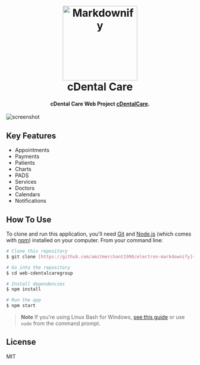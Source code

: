 
<h1 align="center">
  <br>
  <a href="https://cdentalcaregroup-fcdc9.web.app"><img src="https://firebasestorage.googleapis.com/v0/b/cdentalcaregroup-fcdc9.appspot.com/o/Logos%2Fmain_logo.png?alt=media&token=d70a9685-7b64-4491-aea1-5b59dbda3ac8" alt="Markdownify" width="200"></a>
  <br>
  cDental Care
  <br>
</h1>

<h4 align="center">cDental Care Web Project <a href="https://cdentalcaregroup-fcdc9.web.app" target="_blank">cDentalCare</a>.</h4>




![screenshot](https://firebasestorage.googleapis.com/v0/b/cdentalcaregroup-fcdc9.appspot.com/o/Screenshot%202023-12-19%20at%209.54.51.png?alt=media&token=ec617371-ed9a-4229-b4f3-500cf57f1704)

## Key Features

* Appointments
* Payments
* Patients
* Charts
* PADS
* Services
* Doctors
* Calendars
* Notifications
 

## How To Use

To clone and run this application, you'll need [Git](https://git-scm.com) and [Node.js](https://nodejs.org/en/download/) (which comes with [npm](http://npmjs.com)) installed on your computer. From your command line:

```bash
# Clone this repository
$ git clone [https://github.com/amitmerchant1990/electron-markdownify](https://github.com/imadiaz/web-cdentalcaregroup.git)

# Go into the repository
$ cd web-cdentalcaregroup

# Install dependencies
$ npm install

# Run the app
$ npm start
```

> **Note**
> If you're using Linux Bash for Windows, [see this guide](https://www.howtogeek.com/261575/how-to-run-graphical-linux-desktop-applications-from-windows-10s-bash-shell/) or use `node` from the command prompt.


## License

MIT

